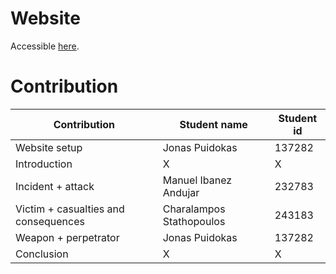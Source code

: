 # Website
Accessible [here](https://jpu-nine.github.io/socialdata2025/).

# Contribution

| Contribution | Student name | Student id |
| -------- | ------- | ------- |
| Website setup | Jonas Puidokas | 137282 |
| Introduction | X | X |
| Incident + attack | Manuel Ibanez Andujar | 232783 |
| Victim + casualties and consequences | Charalampos Stathopoulos | 243183 |
| Weapon + perpetrator | Jonas Puidokas | 137282 |
| Conclusion | X | X |
